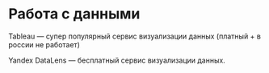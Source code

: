 # Работа с данными

Tableau — супер популярный сервис визуализации данных (платный + в россии не работает)

Yandex DataLens — бесплатный сервис визуализации данных.

